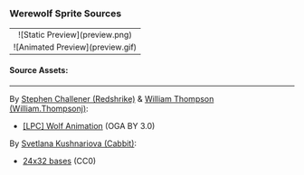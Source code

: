 ### Werewolf Sprite Sources

<table style="border: 0px;">
  <tr style="border: 0px;">
    <td style="border: 0px; vertical-align: top; text-align: center;">
      ![Static Preview](preview.png)
    </td>
  </tr>
  <tr style="border: 0px;">
    <td style="border: 0px; vertical-align: top; text-align: center;">
      ![Animated Preview](preview.gif)
    </td>
  </tr>
</table>


#### Source Assets:
---

By [Stephen Challener (Redshrike)](https://opengameart.org/users/redshrike) & [William Thompson (William.Thompsonj)](https://opengameart.org/users/williamthompsonj):
- [[LPC] Wolf Animation](https://opengameart.org/node/20830) (OGA BY 3.0)

By [Svetlana Kushnariova (Cabbit)](https://opengameart.org/users/cabbit):
- [24x32 bases](https://opengameart.org/node/24944) (CC0)
